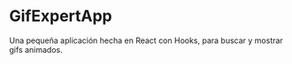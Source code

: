 # GifExpertApp

Una pequeña aplicación hecha en React con Hooks, para buscar y mostrar gifs animados.